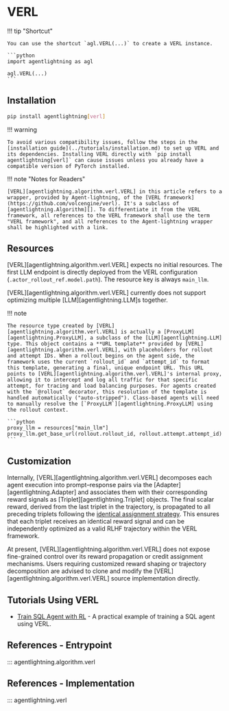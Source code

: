 # VERL

!!! tip "Shortcut"

    You can use the shortcut `agl.VERL(...)` to create a VERL instance.

    ```python
    import agentlightning as agl

    agl.VERL(...)
    ```

## Installation

```bash
pip install agentlightning[verl]
```

!!! warning

    To avoid various compatibility issues, follow the steps in the [installation guide](../tutorials/installation.md) to set up VERL and its dependencies. Installing VERL directly with `pip install agentlightning[verl]` can cause issues unless you already have a compatible version of PyTorch installed.

!!! note "Notes for Readers"

    [VERL][agentlightning.algorithm.verl.VERL] in this article refers to a wrapper, provided by Agent-lightning, of the [VERL framework](https://github.com/volcengine/verl). It's a subclass of [agentlightning.Algorithm][]. To differentiate it from the VERL framework, all references to the VERL framework shall use the term "VERL framework", and all references to the Agent-lightning wrapper shall be highlighted with a link.

## Resources

[VERL][agentlightning.algorithm.verl.VERL] expects no initial resources. The first LLM endpoint is directly deployed from the VERL configuration (`.actor_rollout_ref.model.path`). The resource key is always `main_llm`.

[VERL][agentlightning.algorithm.verl.VERL] currently does not support optimizing multiple [LLM][agentlightning.LLM]s together.

!!! note

    The resource type created by [VERL][agentlightning.algorithm.verl.VERL] is actually a [ProxyLLM][agentlightning.ProxyLLM], a subclass of the [LLM][agentlightning.LLM] type. This object contains a **URL template** provided by [VERL][agentlightning.algorithm.verl.VERL], with placeholders for rollout and attempt IDs. When a rollout begins on the agent side, the framework uses the current `rollout_id` and `attempt_id` to format this template, generating a final, unique endpoint URL. This URL points to [VERL][agentlightning.algorithm.verl.VERL]'s internal proxy, allowing it to intercept and log all traffic for that specific attempt, for tracing and load balancing purposes. For agents created with the `@rollout` decorator, this resolution of the template is handled automatically ("auto-stripped"). Class-based agents will need to manually resolve the [`ProxyLLM`][agentlightning.ProxyLLM] using the rollout context.

    ```python
    proxy_llm = resources["main_llm"]
    proxy_llm.get_base_url(rollout.rollout_id, rollout.attempt.attempt_id)
    ```

## Customization

Internally, [VERL][agentlightning.algorithm.verl.VERL] decomposes each agent execution into prompt–response pairs via the [Adapter][agentlightning.Adapter] and associates them with their corresponding reward signals as [Triplet][agentlightning.Triplet] objects. The final scalar reward, derived from the last triplet in the trajectory, is propagated to all preceding triplets following the [identical assignment strategy](https://arxiv.org/abs/2508.03680). This ensures that each triplet receives an identical reward signal and can be independently optimized as a valid RLHF trajectory within the VERL framework.

At present, [VERL][agentlightning.algorithm.verl.VERL] does not expose fine-grained control over its reward propagation or credit assignment mechanisms. Users requiring customized reward shaping or trajectory decomposition are advised to clone and modify the [VERL][agentlightning.algorithm.verl.VERL] source implementation directly.

## Tutorials Using VERL

- [Train SQL Agent with RL](../how-to/train-sql-agent.md) - A practical example of training a SQL agent using VERL.

## References - Entrypoint

::: agentlightning.algorithm.verl

## References - Implementation

::: agentlightning.verl
